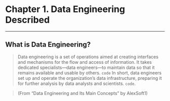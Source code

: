 # Chapter 1. Data Engineering Described
---
## What is Data Engineering?

> Data engineering is a set of operations aimed at creating interfaces and mechanisms for the flow and access of information. It takes dedicated specialists—data engineers—to maintain data so that it remains available and usable by others. ```code``` In short, data engineers set up and operate the organization’s data infrastructure, preparing it for further analysis by data analysts and scientists. ```code```. 

> (From “Data Engineering and Its Main Concepts” by AlexSoft1)